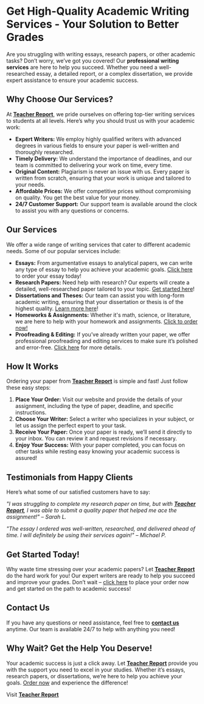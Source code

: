 # Get High-Quality Academic Writing Services - Your Solution to Better Grades

Are you struggling with writing essays, research papers, or other academic tasks? Don’t worry, we’ve got you covered! Our **professional writing services** are here to help you succeed. Whether you need a well-researched essay, a detailed report, or a complex dissertation, we provide expert assistance to ensure your academic success.

## Why Choose Our Services?

At **[Teacher Report](https://tinyurl.com/topessay?keyword=teacher+report)**, we pride ourselves on offering top-tier writing services to students at all levels. Here’s why you should trust us with your academic work:

- **Expert Writers:** We employ highly qualified writers with advanced degrees in various fields to ensure your paper is well-written and thoroughly researched.
- **Timely Delivery:** We understand the importance of deadlines, and our team is committed to delivering your work on time, every time.
- **Original Content:** Plagiarism is never an issue with us. Every paper is written from scratch, ensuring that your work is unique and tailored to your needs.
- **Affordable Prices:** We offer competitive prices without compromising on quality. You get the best value for your money.
- **24/7 Customer Support:** Our support team is available around the clock to assist you with any questions or concerns.

## Our Services

We offer a wide range of writing services that cater to different academic needs. Some of our popular services include:

- **Essays:** From argumentative essays to analytical papers, we can write any type of essay to help you achieve your academic goals. [Click here](https://tinyurl.com/topessay?keyword=teacher+report) to order your essay today!
- **Research Papers:** Need help with research? Our experts will create a detailed, well-researched paper tailored to your topic. [Get started here](https://tinyurl.com/topessay?keyword=teacher+report)!
- **Dissertations and Theses:** Our team can assist you with long-form academic writing, ensuring that your dissertation or thesis is of the highest quality. [Learn more here](https://tinyurl.com/topessay?keyword=teacher+report)!
- **Homeworks & Assignments:** Whether it's math, science, or literature, we are here to help with your homework and assignments. [Click to order now!](https://tinyurl.com/topessay?keyword=teacher+report)
- **Proofreading & Editing:** If you’ve already written your paper, we offer professional proofreading and editing services to make sure it’s polished and error-free. [Click here](https://tinyurl.com/topessay?keyword=teacher+report) for more details.

## How It Works

Ordering your paper from **[Teacher Report](https://tinyurl.com/topessay?keyword=teacher+report)** is simple and fast! Just follow these easy steps:

1. **Place Your Order:** Visit our website and provide the details of your assignment, including the type of paper, deadline, and specific instructions.
2. **Choose Your Writer:** Select a writer who specializes in your subject, or let us assign the perfect expert to your task.
3. **Receive Your Paper:** Once your paper is ready, we’ll send it directly to your inbox. You can review it and request revisions if necessary.
4. **Enjoy Your Success:** With your paper completed, you can focus on other tasks while resting easy knowing your academic success is assured!

## Testimonials from Happy Clients

Here’s what some of our satisfied customers have to say:

_"I was struggling to complete my research paper on time, but with **[Teacher Report](https://tinyurl.com/topessay?keyword=teacher+report)**, I was able to submit a quality paper that helped me ace the assignment!" – Sarah L._

_"The essay I ordered was well-written, researched, and delivered ahead of time. I will definitely be using their services again!" – Michael P._

## Get Started Today!

Why waste time stressing over your academic papers? Let **[Teacher Report](https://tinyurl.com/topessay?keyword=teacher+report)** do the hard work for you! Our expert writers are ready to help you succeed and improve your grades. Don’t wait – [click here](https://tinyurl.com/topessay?keyword=teacher+report) to place your order now and get started on the path to academic success!

## Contact Us

If you have any questions or need assistance, feel free to **[contact us](https://tinyurl.com/topessay?keyword=teacher+report)** anytime. Our team is available 24/7 to help with anything you need!

## Why Wait? Get the Help You Deserve!

Your academic success is just a click away. Let **[Teacher Report](https://tinyurl.com/topessay?keyword=teacher+report)** provide you with the support you need to excel in your studies. Whether it’s essays, research papers, or dissertations, we’re here to help you achieve your goals. [Order now](https://tinyurl.com/topessay?keyword=teacher+report) and experience the difference!

Visit **[Teacher Report](https://tinyurl.com/topessay?keyword=teacher+report)**
